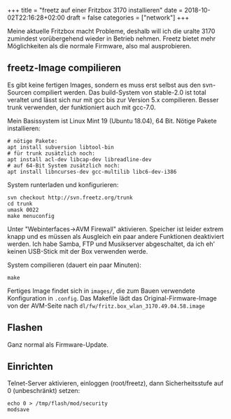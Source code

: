 +++
title = "freetz auf einer Fritzbox 3170 installieren"
date = 2018-10-02T22:16:28+02:00
draft = false
categories = ["network"]
+++


Meine aktuelle Fritzbox macht Probleme, deshalb will ich die uralte 3170
zumindest vorübergehend wieder in Betrieb nehmen. Freetz bietet mehr
Möglichkeiten als die normale Firmware, also mal ausprobieren.


## freetz-Image compilieren

Es gibt keine fertigen Images, sondern es muss erst selbst aus den
svn-Sourcen compiliert werden.  Das build-System von stable-2.0 ist total
veraltet und lässt sich nur mit gcc bis zur Version 5.x compilieren. 
Besser trunk verwenden, der funktioniert auch mit gcc-7.0.

Mein Basissystem ist Linux Mint 19 (Ubuntu 18.04), 64 Bit. Nötige Pakete
installieren:

	# nötige Pakete:
	apt install subversion libtool-bin
	# für trunk zusätzlich noch:
	apt install acl-dev libcap-dev libreadline-dev
	# auf 64-Bit System zusätzlich noch:
	apt install libncurses-dev gcc-multilib libc6-dev-i386

System runterladen und konfigurieren:

	svn checkout http://svn.freetz.org/trunk
	cd trunk
	umask 0022
	make menuconfig

Unter "Webinterfaces->AVM Firewall" aktivieren.  Speicher ist leider extrem
knapp und es müssen als Ausgleich ein paar andere Funktionen deaktiviert
werden.  Ich habe Samba, FTP und Musikserver abgeschaltet, da ich eh' keinen
USB-Stick mit der Box verwenden werde.

System compilieren (dauert ein paar Minuten):

	make

Fertiges Image findet sich in `images/`, die zum Bauen verwendete
Konfiguration in `.config`. Das Makefile lädt das Original-Firmware-Image
von der AVM-Seite nach `dl/fw/fritz.box_wlan_3170.49.04.58.image`



## Flashen

Ganz normal als Firmware-Update.



## Einrichten

Telnet-Server aktivieren, einloggen (root/freetz), dann Sicherheitsstufe auf
0 (unbeschränkt) setzen:

	echo 0 > /tmp/flash/mod/security
	modsave
